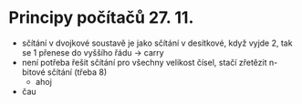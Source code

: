 # Principy počítačů 27. 11.

* sčítání v dvojkové soustavě je jako sčítání v desítkové, když vyjde 2, tak se 1 přenese do vyššího řádu -> carry
* není potřeba řešit sčítání pro všechny velikost čísel, stačí zřetězit n-bitové sčítání (třeba 8)
    * ahoj
* čau